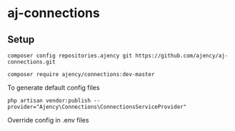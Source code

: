 # aj-connections
## Setup
`composer config repositories.ajency git https://github.com/ajency/aj-connections.git`

`composer require ajency/connections:dev-master`

To generate default config files

`php artisan vendor:publish --provider="Ajency\Connections\ConnectionsServiceProvider"`

Override config in .env files
